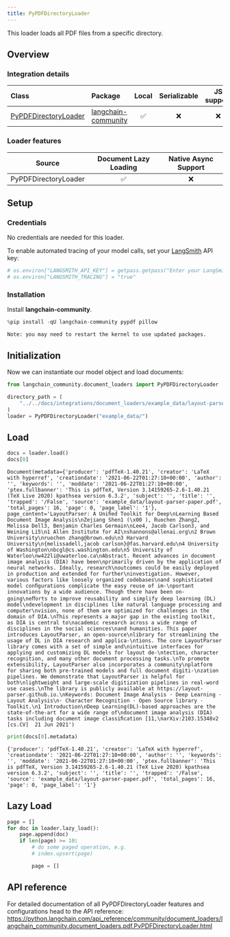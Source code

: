```yaml
---
title: PyPDFDirectoryLoader
---
```


This loader loads all PDF files from a specific directory.

## Overview

### Integration details

| Class | Package | Local | Serializable | JS support|
| :--- | :--- | :---: | :---: |  :---: |
| [PyPDFDirectoryLoader](https://python.langchain.com/api_reference/community/document_loaders/langchain_community.document_loaders.pdf.PyPDFDirectoryLoader.html) | [langchain-community](https://python.langchain.com/api_reference/community/index.html) | ✅ | ❌ | ❌ |

### Loader features

| Source | Document Lazy Loading | Native Async Support
| :---: | :---: | :---: |
| PyPDFDirectoryLoader | ✅ | ❌ |

## Setup

### Credentials

No credentials are needed for this loader.

To enable automated tracing of your model calls, set your [LangSmith](https://docs.smith.langchain.com/) API key:

```python
# os.environ["LANGSMITH_API_KEY"] = getpass.getpass("Enter your LangSmith API key: ")
# os.environ["LANGSMITH_TRACING"] = "true"
```

### Installation

Install **langchain-community**.

```python
%pip install -qU langchain-community pypdf pillow
```

```output
Note: you may need to restart the kernel to use updated packages.
```

## Initialization

Now we can instantiate our model object and load documents:

```python
from langchain_community.document_loaders import PyPDFDirectoryLoader

directory_path = (
    "../../docs/integrations/document_loaders/example_data/layout-parser-paper.pdf"
)
loader = PyPDFDirectoryLoader("example_data/")
```

## Load

```python
docs = loader.load()
docs[0]
```

```output
Document(metadata={'producer': 'pdfTeX-1.40.21', 'creator': 'LaTeX with hyperref', 'creationdate': '2021-06-22T01:27:10+00:00', 'author': '', 'keywords': '', 'moddate': '2021-06-22T01:27:10+00:00', 'ptex.fullbanner': 'This is pdfTeX, Version 3.14159265-2.6-1.40.21 (TeX Live 2020) kpathsea version 6.3.2', 'subject': '', 'title': '', 'trapped': '/False', 'source': 'example_data/layout-parser-paper.pdf', 'total_pages': 16, 'page': 0, 'page_label': '1'}, page_content='LayoutParser: A Uniﬁed Toolkit for Deep\nLearning Based Document Image Analysis\nZejiang Shen1 (\x00 ), Ruochen Zhang2, Melissa Dell3, Benjamin Charles Germain\nLee4, Jacob Carlson3, and Weining Li5\n1 Allen Institute for AI\nshannons@allenai.org\n2 Brown University\nruochen zhang@brown.edu\n3 Harvard University\n{melissadell,jacob carlson}@fas.harvard.edu\n4 University of Washington\nbcgl@cs.washington.edu\n5 University of Waterloo\nw422li@uwaterloo.ca\nAbstract. Recent advances in document image analysis (DIA) have been\nprimarily driven by the application of neural networks. Ideally, research\noutcomes could be easily deployed in production and extended for further\ninvestigation. However, various factors like loosely organized codebases\nand sophisticated model conﬁgurations complicate the easy reuse of im-\nportant innovations by a wide audience. Though there have been on-going\neﬀorts to improve reusability and simplify deep learning (DL) model\ndevelopment in disciplines like natural language processing and computer\nvision, none of them are optimized for challenges in the domain of DIA.\nThis represents a major gap in the existing toolkit, as DIA is central to\nacademic research across a wide range of disciplines in the social sciences\nand humanities. This paper introduces LayoutParser, an open-source\nlibrary for streamlining the usage of DL in DIA research and applica-\ntions. The core LayoutParser library comes with a set of simple and\nintuitive interfaces for applying and customizing DL models for layout de-\ntection, character recognition, and many other document processing tasks.\nTo promote extensibility, LayoutParser also incorporates a community\nplatform for sharing both pre-trained models and full document digiti-\nzation pipelines. We demonstrate that LayoutParser is helpful for both\nlightweight and large-scale digitization pipelines in real-word use cases.\nThe library is publicly available at https://layout-parser.github.io.\nKeywords: Document Image Analysis · Deep Learning · Layout Analysis\n· Character Recognition · Open Source library · Toolkit.\n1 Introduction\nDeep Learning(DL)-based approaches are the state-of-the-art for a wide range of\ndocument image analysis (DIA) tasks including document image classiﬁcation [11,\narXiv:2103.15348v2  [cs.CV]  21 Jun 2021')
```

```python
print(docs[0].metadata)
```

```output
{'producer': 'pdfTeX-1.40.21', 'creator': 'LaTeX with hyperref', 'creationdate': '2021-06-22T01:27:10+00:00', 'author': '', 'keywords': '', 'moddate': '2021-06-22T01:27:10+00:00', 'ptex.fullbanner': 'This is pdfTeX, Version 3.14159265-2.6-1.40.21 (TeX Live 2020) kpathsea version 6.3.2', 'subject': '', 'title': '', 'trapped': '/False', 'source': 'example_data/layout-parser-paper.pdf', 'total_pages': 16, 'page': 0, 'page_label': '1'}
```

## Lazy Load

```python
page = []
for doc in loader.lazy_load():
    page.append(doc)
    if len(page) >= 10:
        # do some paged operation, e.g.
        # index.upsert(page)

        page = []
```

## API reference

For detailed documentation of all PyPDFDirectoryLoader features and configurations head to the API reference: <https://python.langchain.com/api_reference/community/document_loaders/langchain_community.document_loaders.pdf.PyPDFDirectoryLoader.html>

```python

```
